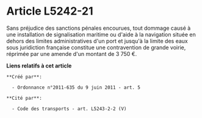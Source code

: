 # Article L5242-21

Sans préjudice des sanctions pénales encourues, tout dommage causé à une installation de signalisation maritime ou d'aide à
la navigation située en dehors des limites administratives d'un port et jusqu'à la limite des eaux sous juridiction française
constitue une contravention de grande voirie, réprimée par une amende d'un montant de 3 750 €.

**Liens relatifs à cet article**

	**Créé par**:

	  - Ordonnance n°2011-635 du 9 juin 2011 - art. 5

	**Cité par**:

	  - Code des transports - art. L5243-2-2 (V)
